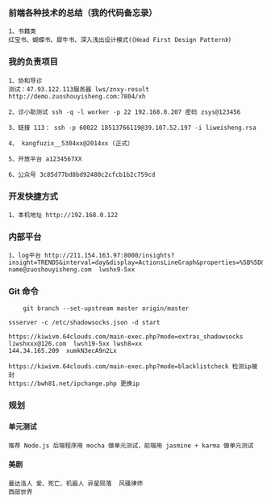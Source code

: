### 前端各种技术的总结（我的代码备忘录）
    1、书籍类
    红宝书、蝴蝶书、犀牛书、深入浅出设计模式(《Head First Design Pattern》)

### 我的负责项目

    1、协和导诊
    测试：47.93.122.113服务器 lws/znxy-result http://demo.zuoshouyisheng.com:7804/xh

    2、诊小助测试 ssh -q -l worker -p 22 192.168.0.207 密码 zsys@123456

    3、链接 113： ssh -p 60022 18513766119@39.107.52.197 -i liweisheng.rsa

    4、 kangfuzix__5304xx@2014xx (正式）

    5、开放平台 a1234567XX

    6、公众号 3c85d77bd8bd92480c2cfcb1b2c759cd
### 开发快捷方式
    1、本机地址 http://192.168.0.122

### 内部平台
    1、log平台 http://211.154.163.97:8000/insights?insight=TRENDS&interval=day&display=ActionsLineGraph&properties=%5B%5D&filter_test_accounts=false
    name@zuoshouyisheng.com  lwshx9-5xx

### Git 命令
```git
    git branch --set-upstream master origin/master
```

    ssserver -c /etc/shadowsocks.json -d start

    https://kiwivm.64clouds.com/main-exec.php?mode=extras_shadowsocks
    liwshxxx@126.com  lwsh19-5xx lwsh8=xx
    144.34.165.209  xumkN3ecA9n2Lx

    https://kiwivm.64clouds.com/main-exec.php?mode=blacklistcheck 检测ip被封
    https://bwh81.net/ipchange.php 更换ip

### 规划

#### 单元测试
    推荐 Node.js 后端程序用 mocha 做单元测试，前端用 jasmine + karma 做单元测试

#### 美剧
    曼达洛人 爱、死亡、机器人 异星陨落  风骚律师
    西部世界
